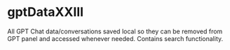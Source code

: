 # gptDataXXIII
All GPT Chat data/conversations saved local so they can be removed from GPT panel and accessed whenever needed. Contains search functionality. 
